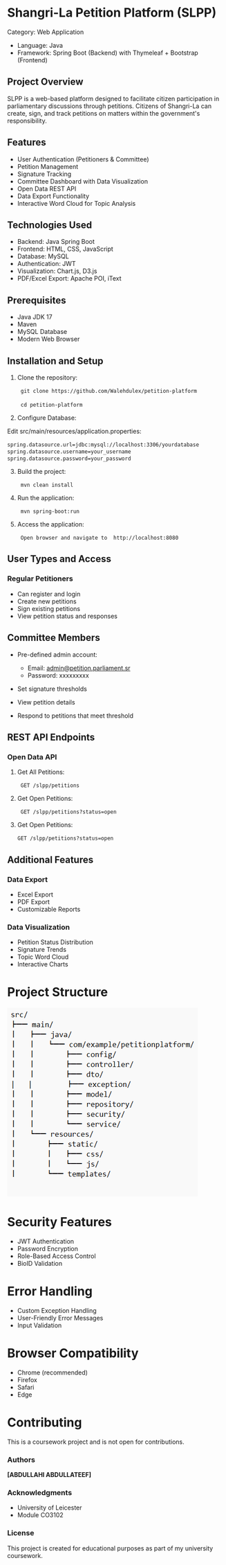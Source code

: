 # Shangri-La Petition Platform (SLPP)

Category: Web Application
- Language: Java
- Framework: Spring Boot (Backend) with Thymeleaf + Bootstrap (Frontend)

## Project Overview
SLPP is a web-based platform designed to facilitate citizen participation in parliamentary discussions through petitions. Citizens of Shangri-La can create, sign, and track petitions on matters within the government's responsibility.

## Features
- User Authentication (Petitioners & Committee)
- Petition Management
- Signature Tracking
- Committee Dashboard with Data Visualization
- Open Data REST API
- Data Export Functionality
- Interactive Word Cloud for Topic Analysis

## Technologies Used
- Backend: Java Spring Boot
- Frontend: HTML, CSS, JavaScript
- Database: MySQL
- Authentication: JWT
- Visualization: Chart.js, D3.js
- PDF/Excel Export: Apache POI, iText

## Prerequisites
- Java JDK 17
- Maven
- MySQL Database
- Modern Web Browser

## Installation and Setup
1. Clone the repository:

        git clone https://github.com/Walehdulex/petition-platform

        cd petition-platform

2. Configure Database:

Edit src/main/resources/application.properties:

    spring.datasource.url=jdbc:mysql://localhost:3306/yourdatabase
    spring.datasource.username=your_username
    spring.datasource.password=your_password

3. Build the project:
   
        mvn clean install
4. Run the application:
   
        mvn spring-boot:run
5. Access the application:

        Open browser and navigate to  http://localhost:8080

## **User Types and Access**

### Regular Petitioners

* Can register and login
* Create new petitions
* Sign existing petitions
* View petition status and responses

## Committee Members

* Pre-defined admin account:

  * Email: admin@petition.parliament.sr
  * Password: xxxxxxxxx
  

* Set signature thresholds
* View petition details
* Respond to petitions that meet threshold

## REST API Endpoints

### Open Data API

1. Get All Petitions:

        GET /slpp/petitions
2. Get Open Petitions:
   
        GET /slpp/petitions?status=open
3. Get Open Petitions:

       GET /slpp/petitions?status=open

## Additional Features

### Data Export

* Excel Export
* PDF Export
* Customizable Reports

### Data Visualization

* Petition Status Distribution
* Signature Trends
* Topic Word Cloud
* Interactive Charts

# Project Structure
![img_2.png](img_2.png)

# Security Features

* JWT Authentication
* Password Encryption
* Role-Based Access Control
* BioID Validation

# Error Handling

* Custom Exception Handling
* User-Friendly Error Messages
* Input Validation

# Browser Compatibility

* Chrome (recommended)
* Firefox
* Safari
* Edge


# **Contributing**
This is a coursework project and is not open for contributions.

### Authors

**[ABDULLAHI ABDULLATEEF]**

### Acknowledgments

* University of Leicester
* Module CO3102

### **License**

This project is created for educational purposes as part of my university coursework.
